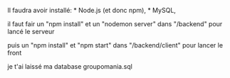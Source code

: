 Il faudra avoir installé:
    * Node.js (et donc npm),
    * MySQL,

il faut fair un "npm install" et un "nodemon server" dans "/backend" pour lancé le serveur

puis un "npm install" et "npm start" dans "/backend/client" pour lancer le front

je t'ai laissé ma database groupomania.sql 